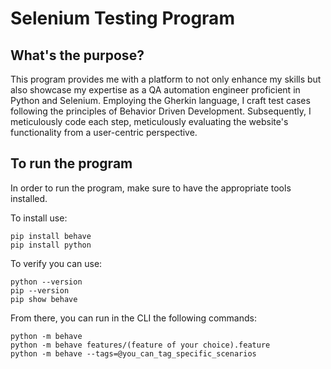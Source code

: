 # Selenium Testing Program

## What's the purpose?
This program provides me with a platform to not only enhance my skills but also showcase my expertise as a QA automation engineer proficient in Python and Selenium. Employing the Gherkin language, I craft test cases following the principles of Behavior Driven Development. Subsequently, I meticulously code each step, meticulously evaluating the website's functionality from a user-centric perspective.

## To run the program
In order to run the program, make sure to have the appropriate tools installed. 

To install use:
```
pip install behave
pip install python
```


To verify you can use:
```
python --version
pip --version
pip show behave
```

From there, you can run in the CLI the following commands:
```
python -m behave
python -m behave features/(feature of your choice).feature
python -m behave --tags=@you_can_tag_specific_scenarios
```